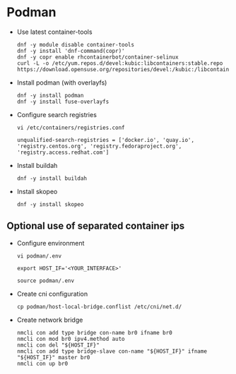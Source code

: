 # Podman

- Use latest container-tools

  ``` shell
  dnf -y module disable container-tools
  dnf -y install 'dnf-command(copr)'
  dnf -y copr enable rhcontainerbot/container-selinux
  curl -L -o /etc/yum.repos.d/devel:kubic:libcontainers:stable.repo https://download.opensuse.org/repositories/devel:/kubic:/libcontainers:/stable/CentOS_8_Stream/devel:kubic:libcontainers:stable.repo
  ```

- Install podman (with overlayfs)

  ``` shell
  dnf -y install podman
  dnf -y install fuse-overlayfs
  ```

- Configure search registries

  ``` shell
  vi /etc/containers/registries.conf
  ```

  ``` text
  unqualified-search-registries = ['docker.io', 'quay.io', 'registry.centos.org', 'registry.fedoraproject.org', 'registry.access.redhat.com']
  ```

- Install buildah

  ``` shell
  dnf -y install buildah
  ```

- Install skopeo

  ``` shell
  dnf -y install skopeo
  ```

## Optional use of separated container ips

- Configure environment

  ``` shell
  vi podman/.env
  ```

  ``` shell
  export HOST_IF='<YOUR_INTERFACE>'
  ```

  ``` shell
  source podman/.env
  ```

- Create cni configuration

  ``` shell
  cp podman/host-local-bridge.conflist /etc/cni/net.d/
  ```

- Create network bridge

  ``` shell
  nmcli con add type bridge con-name br0 ifname br0
  nmcli con mod br0 ipv4.method auto
  nmcli con del "${HOST_IF}"
  nmcli con add type bridge-slave con-name "${HOST_IF}" ifname "${HOST_IF}" master br0
  nmcli con up br0
  ```
